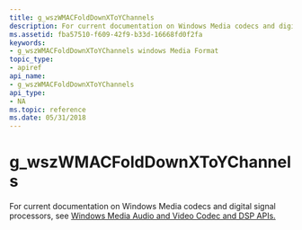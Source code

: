 ```yaml
---
title: g_wszWMACFoldDownXToYChannels
description: For current documentation on Windows Media codecs and digital signal processors, see Windows Media Audio and Video Codec and DSP APIs. | g_wszWMACFoldDownXToYChannels
ms.assetid: fba57510-f609-42f9-b33d-16668fd0f2fa
keywords:
- g_wszWMACFoldDownXToYChannels windows Media Format
topic_type:
- apiref
api_name:
- g_wszWMACFoldDownXToYChannels
api_type:
- NA
ms.topic: reference
ms.date: 05/31/2018
---
```


# g\_wszWMACFoldDownXToYChannels

For current documentation on Windows Media codecs and digital signal processors, see [Windows Media Audio and Video Codec and DSP APIs.](/previous-versions//dd464626(v=vs.85))

 

 
